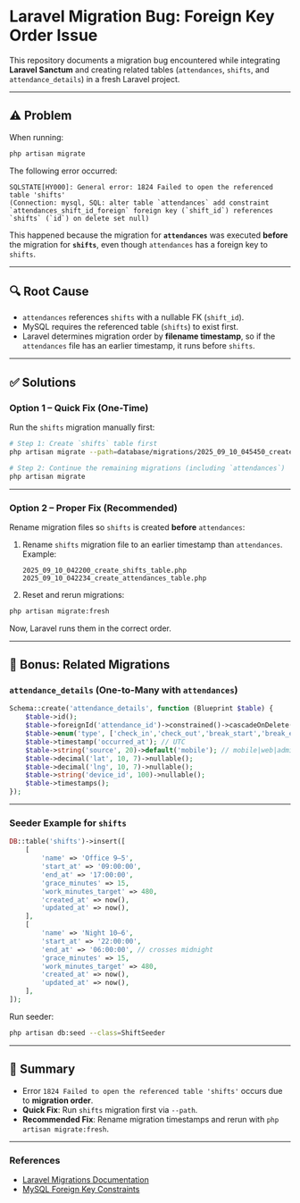 # Laravel Migration Bug: Foreign Key Order Issue

This repository documents a migration bug encountered while integrating **Laravel Sanctum** and creating related tables (`attendances`, `shifts`, and `attendance_details`) in a fresh Laravel project.

---

## ⚠️ Problem

When running:

```bash
php artisan migrate
````

The following error occurred:

```
SQLSTATE[HY000]: General error: 1824 Failed to open the referenced table 'shifts'
(Connection: mysql, SQL: alter table `attendances` add constraint 
`attendances_shift_id_foreign` foreign key (`shift_id`) references `shifts` (`id`) on delete set null)
```

This happened because the migration for **`attendances`** was executed **before** the migration for **`shifts`**, even though `attendances` has a foreign key to `shifts`.

---

## 🔍 Root Cause

* `attendances` references `shifts` with a nullable FK (`shift_id`).
* MySQL requires the referenced table (`shifts`) to exist first.
* Laravel determines migration order by **filename timestamp**, so if the `attendances` file has an earlier timestamp, it runs before `shifts`.

---

## ✅ Solutions

### Option 1 – Quick Fix (One-Time)

Run the `shifts` migration manually first:

```bash
# Step 1: Create `shifts` table first
php artisan migrate --path=database/migrations/2025_09_10_045450_create_shifts_table.php

# Step 2: Continue the remaining migrations (including `attendances`)
php artisan migrate
```

---

### Option 2 – Proper Fix (Recommended)

Rename migration files so `shifts` is created **before** `attendances`:

1. Rename `shifts` migration file to an earlier timestamp than `attendances`.
   Example:

   ```
   2025_09_10_042200_create_shifts_table.php
   2025_09_10_042234_create_attendances_table.php
   ```

2. Reset and rerun migrations:

```bash
php artisan migrate:fresh
```

Now, Laravel runs them in the correct order.

---

## 📂 Bonus: Related Migrations

### `attendance_details` (One-to-Many with `attendances`)

```php
Schema::create('attendance_details', function (Blueprint $table) {
    $table->id();
    $table->foreignId('attendance_id')->constrained()->cascadeOnDelete();
    $table->enum('type', ['check_in','check_out','break_start','break_end'])->index();
    $table->timestamp('occurred_at'); // UTC
    $table->string('source', 20)->default('mobile'); // mobile|web|admin
    $table->decimal('lat', 10, 7)->nullable();
    $table->decimal('lng', 10, 7)->nullable();
    $table->string('device_id', 100)->nullable();
    $table->timestamps();
});
```

---

### Seeder Example for `shifts`

```php
DB::table('shifts')->insert([
    [
        'name' => 'Office 9–5',
        'start_at' => '09:00:00',
        'end_at' => '17:00:00',
        'grace_minutes' => 15,
        'work_minutes_target' => 480,
        'created_at' => now(),
        'updated_at' => now(),
    ],
    [
        'name' => 'Night 10–6',
        'start_at' => '22:00:00',
        'end_at' => '06:00:00', // crosses midnight
        'grace_minutes' => 15,
        'work_minutes_target' => 480,
        'created_at' => now(),
        'updated_at' => now(),
    ],
]);
```

Run seeder:

```bash
php artisan db:seed --class=ShiftSeeder
```

---

## 📝 Summary

* Error `1824 Failed to open the referenced table 'shifts'` occurs due to **migration order**.
* **Quick Fix**: Run `shifts` migration first via `--path`.
* **Recommended Fix**: Rename migration timestamps and rerun with `php artisan migrate:fresh`.

---

### References

* [Laravel Migrations Documentation](https://laravel.com/docs/migrations)
* [MySQL Foreign Key Constraints](https://dev.mysql.com/doc/refman/8.0/en/create-table-foreign-keys.html)

